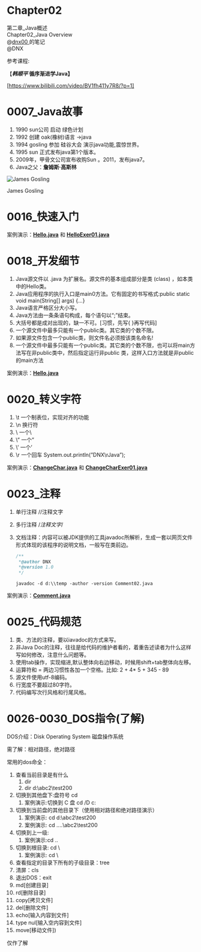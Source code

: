 # Chapter02
第二章_Java概述  
Chapter02_Java Overview  
@[dnx00  ](https://github.com/dnx00)的笔记  
@DNX

参考课程:

【***韩顺平* 循序渐进学Java】**

[https://www.bilibili.com/video/BV1fh411y7R8/?p=1]

# 0007_Java故事

1. 1990 sun公司 启动 绿色计划
2. 1992 创建 oak(橡树)语言 ->java
3. 1994 gosling 参加 硅谷大会 演示java功能,震惊世界。
4. 1995 sun 正式发布java第1个版本。
5. 2009年，甲骨文公司宣布收购Sun 。2011，发布java7。
6. Java之父：**詹姆斯·高斯林**

![James Gosling](https://www.notion.so/image/https%3A%2F%2Fprod-files-secure.s3.us-west-2.amazonaws.com%2F4b165318-6383-451c-8845-110b786c9f0a%2F095fcf95-cdf5-48e8-b9eb-b3c1b8961363%2FJames_Gosling_2008.jpg?table=block&id=c11a5210-d061-424e-a368-16b34db557d4&t=c11a5210-d061-424e-a368-16b34db557d4)

James Gosling

# 0016_快速入门

案例演示：**[Hello.java](https://github.com/dnx00/Notes_on_the_Course_of_Han_Shunping_Gradually_Learning_Java/blob/main/Chapter02_Java%E6%A6%82%E8%BF%B0/0016_%E5%BF%AB%E9%80%9F%E5%85%A5%E9%97%A8/Hello.java)** 和 **[HelloExer01.java](https://github.com/dnx00/Notes_on_the_Course_of_Han_Shunping_Gradually_Learning_Java/blob/main/Chapter02_Java%E6%A6%82%E8%BF%B0/0016_%E5%BF%AB%E9%80%9F%E5%85%A5%E9%97%A8/HelloExer01.java)**

[](https://github.com/dnx00/Notes_on_the_Course_of_Han_Shunping_Gradually_Learning_Java/tree/main/Chapter02_Java概述/0016_快速入门)

# 0018_开发细节

1. Java源文件以 .java 为扩展名。源文件的基本组成部分是类 (class) ，如本类中的Hello类。
2. Java应用程序的执行入口是main0方法。它有固定的书写格式:public static void main(String[] args) {…}
3. Java语言严格区分大小写。
4. Java方法由一条条语句构成，每个语句以“;”结束。
5. 大括号都是成对出现的，缺一不可。[习惯，先写{ }再写代码]
6. 一个源文件中最多只能有一个public类。其它类的个数不限。
7. 如果源文件包含一个public类，则文件名必须按该类名命名!
8. 一个源文件中最多只能有一个public类。其它类的个数不限，也可以将main方法写在非public类中，然后指定运行非public 类，这样入口方法就是非public 的main方法

案例演示：**[Hello.java](https://github.com/dnx00/Notes_on_the_Course_of_Han_Shunping_Gradually_Learning_Java/blob/main/Chapter02_Java%E6%A6%82%E8%BF%B0/0018_%E5%BC%80%E5%8F%91%E7%BB%86%E8%8A%82/Hello.java)**

[](https://github.com/dnx00/Notes_on_the_Course_of_Han_Shunping_Gradually_Learning_Java/tree/main/Chapter02_Java概述/0018_开发细节)

# 0020_转义字符

1. \t   一个制表位，实现对齐的功能
2. \n   换行符
3. \\   一个\
4. \”   一个”
5. \’   一个’
6. \r   一个回车  System.out.println(”DNX\rJava”);

案例演示：**[ChangeChar.java](https://github.com/dnx00/Notes_on_the_Course_of_Han_Shunping_Gradually_Learning_Java/blob/main/Chapter02_Java%E6%A6%82%E8%BF%B0/0020_%E8%BD%AC%E4%B9%89%E5%AD%97%E7%AC%A6/ChangeChar.java)** 和 **[ChangeCharExer01.java](https://github.com/dnx00/Notes_on_the_Course_of_Han_Shunping_Gradually_Learning_Java/blob/main/Chapter02_Java%E6%A6%82%E8%BF%B0/0020_%E8%BD%AC%E4%B9%89%E5%AD%97%E7%AC%A6/ChangeCharExer01.java)**

[](https://github.com/dnx00/Notes_on_the_Course_of_Han_Shunping_Gradually_Learning_Java/tree/main/Chapter02_Java概述/0020_转义字符)

# 0023_注释

1. 单行注释  //注释文字
2. 多行注释  /*注释文字*/
3. 文档注释：内容可以被JDK提供的工具javadoc所解析，生成一套以网页文件形式体现的该程序的说明文档，一般写在类前边。
    
    ```java
    /**
     *@author DNX
     *@version 1.0
     */
    ```
    
    `javadoc -d d:\\temp -author -version Comment02.java`
    

案例演示：**[Comment.java](https://github.com/dnx00/Notes_on_the_Course_of_Han_Shunping_Gradually_Learning_Java/blob/main/Chapter02_Java%E6%A6%82%E8%BF%B0/0023_%E6%B3%A8%E9%87%8A/Comment.java)**

[](https://github.com/dnx00/Notes_on_the_Course_of_Han_Shunping_Gradually_Learning_Java/tree/main/Chapter02_Java概述/0023_注释)

# 0025_代码规范

1. 类、方法的注释，要以iavadoc的方式来写。
2. 非Java Doc的注释，往往是给代码的维护者看的，着重告述读者为什么这样写如何修改，注意什么问题等。
3. 使用tab操作，实现缩进,默认整体向右边移动，时候用shift+tab整体向左移。
4. 运算符和 = 两边习惯性各加一个空格。比如: 2 + 4* 5 + 345 - 89
5. 源文件使用utf-8编码。
6. 行宽度不要超过80字符。
7. 代码编写次行风格和行尾风格。

# 0026-0030_DOS指令(了解)

DOS介绍：Disk Operating System 磁盘操作系统

需了解：相对路径，绝对路径

常用的dos命全：

1. 查看当前目录是有什么
    1. dir
    2. dir d:\abc2\test200
2. 切换到其他盘下:盘符号 cd
    1. 案例演示:切换到 C 盘 cd /D c:
3. 切换到当前盘的其他目录下（使用相对路径和绝对路径演示）
    1. 案例演示: cd d:\abc2\test200
    2. 案例演示: cd ..\..\abc2\test200
4. 切换到上一级:
    1. 案例演示:cd ..
5. 切换到根目录: cd \
    1. 案例演示: cd \
6. 查看指定的目录下所有的子级目录：tree
7. 清屏：cls
8. 退出DOS：exit
9. md[创建目录]
10. rd[删除目录]
11. copy[拷贝文件]
12. del[删除文件]
13. echo[输入内容到文件]
14. type nul[输入空内容到文件]
15. move[移动文件])

仅作了解
